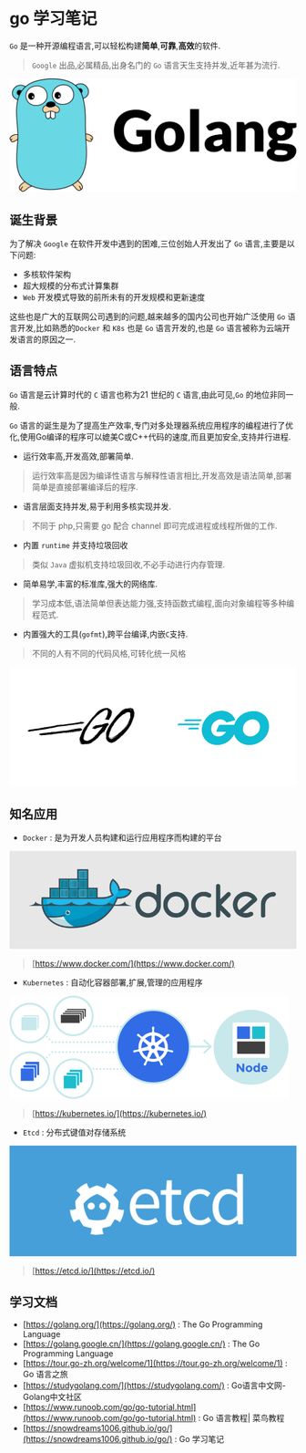 # go 学习笔记

`Go` 是一种开源编程语言,可以轻松构建**简单**,**可靠**,**高效**的软件.

> `Google` 出品,必属精品,出身名门的 `Go` 语言天生支持并发,近年甚为流行. 

![go-index-logo-old.png](./images/go-index-logo-old.png)

## 诞生背景

为了解决 `Google` 在软件开发中遇到的困难,三位创始人开发出了 `Go` 语言,主要是以下问题:

- 多核软件架构
- 超大规模的分布式计算集群
- `Web` 开发模式导致的前所未有的开发规模和更新速度

这些也是广大的互联网公司遇到的问题,越来越多的国内公司也开始广泛使用 `Go` 语言开发,比如熟悉的`Docker` 和 `K8s` 也是 `Go` 语言开发的,也是 `Go` 语言被称为云端开发语言的原因之一.
 
## 语言特点

`Go` 语言是云计算时代的 `C` 语言也称为21 世纪的 `C` 语言,由此可见,`Go` 的地位非同一般.

`Go` 语言的诞生是为了提高生产效率,专门对多处理器系统应用程序的编程进行了优化,使用Go编译的程序可以媲美C或C++代码的速度,而且更加安全,支持并行进程.

- 运行效率高,开发高效,部署简单.

> 运行效率高是因为编译性语言与解释性语言相比,开发高效是语法简单,部署简单是直接部署编译后的程序.

- 语言层面支持并发,易于利用多核实现并发.

> 不同于 php,只需要 go 配合 channel 即可完成进程或线程所做的工作.

- 内置 `runtime` 并支持垃圾回收

> 类似 `Java` 虚拟机支持垃圾回收,不必手动进行内存管理.

- 简单易学,丰富的标准库,强大的网络库.

> 学习成本低,语法简单但表达能力强,支持函数式编程,面向对象编程等多种编程范式.

- 内置强大的工具(`gofmt`),跨平台编译,内嵌`C`支持.

> 不同的人有不同的代码风格,可转化统一风格

![go-index-logo-new.png](./images/go-index-logo-new.png)

## 知名应用

- `Docker` : 是为开发人员构建和运行应用程序而构建的平台

![go-index-docker.png](./images/go-index-docker.png)

> [https://www.docker.com/](https://www.docker.com/)

- `Kubernetes` : 自动化容器部署,扩展,管理的应用程序

![go-index-k8s.png](./images/go-index-k8s.png)

> [https://kubernetes.io/](https://kubernetes.io/)

- `Etcd` : 分布式键值对存储系统

![go-index-etcd.png](./images/go-index-etcd.png)

> [https://etcd.io/](https://etcd.io/)

## 学习文档

- [https://golang.org/](https://golang.org/) : The Go Programming Language
- [https://golang.google.cn/](https://golang.google.cn/) : The Go Programming Language
- [https://tour.go-zh.org/welcome/1](https://tour.go-zh.org/welcome/1) : Go 语言之旅
- [https://studygolang.com/](https://studygolang.com/) : Go语言中文网- Golang中文社区
- [https://www.runoob.com/go/go-tutorial.html](https://www.runoob.com/go/go-tutorial.html) : Go 语言教程| 菜鸟教程
- [https://snowdreams1006.github.io/go/](https://snowdreams1006.github.io/go/) : Go 学习笔记

